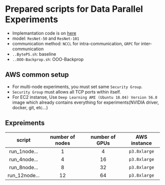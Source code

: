 # Prepared scripts for Data Parallel Experiments

- Implemantation code is on [here](../../expr/data_par)
- model: `ResNet-50` and `ResNet-101`
- communication method: `NCCL` for intra-communication, `GRPC` for inter-communication
- `..BytePS.sh`: baseline
- `..OOO-Backprop.sh`: OOO-Backprop

## AWS common setup
- For multi-node experiments, you must set same `Security Group`.
- `Security Group` must allows all TCP ports within itself.
- For EC2 instanse, Use `Deep Learning AMI (Ubuntu 18.04) Version 56.0` image which already contains everything for experiments(NVIDIA driver, docker, git, etc...)

## Expreiments

| script | number of nodes | number of GPUs | AWS instance |
|:---:|:---:|:---:|:---:|
| run_1node... | 1 | 4 | `p3.8xlarge` |
| run_4node... | 4 | 16 | `p3.8xlarge` |
| run_8node... | 8 | 32 | `p3.8xlarge` |
| run_12node... | 12 | 64 | `p3.8xlarge` |

